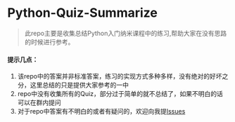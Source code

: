 # Python-Quiz-Summarize
> 此repo主要是收集总结Python入门纳米课程中的练习,帮助大家在没有思路的时候进行参考。

#### 提示几点：
1. 该repo中的答案并非标准答案，练习的实现方式多种多样，没有绝对的好坏之分，这里总结的只是提供大家参考的一中
2. repo中没有收集所有的Quiz，部分过于简单的就不总结了，如果不明白的话可以在群内提问
3. 对于repo中答案有不明白的或者有疑问的，欢迎向我提[Issues]()
